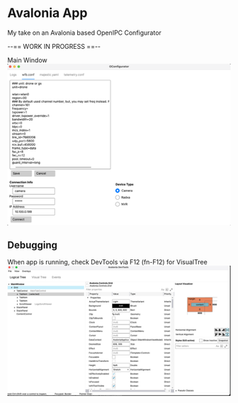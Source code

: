 # Avalonia App

My take on an Avalonia based OpenIPC Configurator

--== WORK IN PROGRESS ==--

Main Window
![devtools.png](images/oconfig.png)

## Debugging
When app is running, check DevTools via F12 (fn-F12) for VisualTree
![devtools.png](images/devtools.png)

